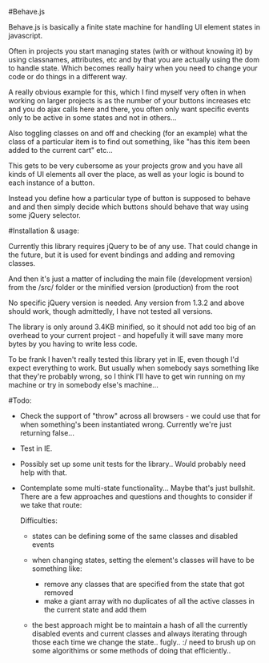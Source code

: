 #Behave.js

Behave.js is basically a finite state machine for handling UI element states
in javascript.

Often in projects you start managing states (with or without knowing it) by
using classnames, attributes, etc and by that you are actually using the
dom to handle state. Which becomes really hairy when you need to change your
code or do things in a different way.

A really obvious example for this, which I find myself very often in when
working on larger projects is as the number of your buttons increases etc and
you do ajax calls here and there, you often only want specific events only to
be active in some states and not in others...

Also toggling classes on and off and checking (for an example) what the class
of a particular item is to find out something, like "has this item been added
to the current cart" etc...

This gets to be very cubersome as your projects grow and you have all kinds
of UI elements all over the place, as well as your logic is bound to each
instance of a button.

Instead you define how a particular type of button is supposed to behave and
and then simply decide which buttons should behave that way using some
jQuery selector.

#Installation & usage:

Currently this library requires jQuery to be of any use. That could change
in the future, but it is used for event bindings and adding and removing
classes.

And then it's just a matter of including the main file (development version)
from the /src/ folder or the minified version (production) from the root

No specific jQuery version is needed. Any version from 1.3.2 and above should
work, though admittedly, I have not tested all versions.

The library is only around 3.4KB minified, so it should not add too big of an
overhead to your current project - and hopefully it will save many more
bytes by you having to write less code.

To be frank I haven't really tested this library yet in IE, even though I'd
expect everything to work. But usually when somebody says something like that
they're probably wrong, so I think I'll have to get win running on my machine
or try in somebody else's machine...

#Todo:
  - Check the support of "throw" across all browsers - we could use that for
    when something's been instantiated wrong. Currently we're just returning
    false...
  - Test in IE.
  - Possibly set up some unit tests for the library.. Would probably need help
    with that.
  - Contemplate some multi-state functionality... Maybe that's just bullshit.
    There are a few approaches and questions and thoughts to consider if we
    take that route:

    Difficulties:
      - states can be defining some of the same classes and disabled
        events
      - when changing states, setting the element's classes will have
        to be something like:
        * remove any classes that are specified from the state that
          got removed
        * make a giant array with no duplicates of all the active
          classes in the current state and add them

      - the best approach might be to maintain a hash of all the
        currently disabled events and current classes and always
        iterating through those each time we change the state..
        fugly.. :/
        need to brush up on some algorithims or some methods of
        doing that efficiently..

